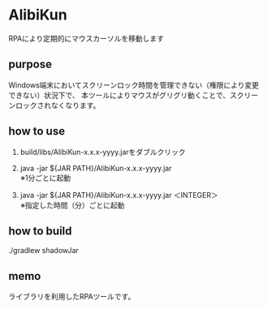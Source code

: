 # AlibiKun
RPAにより定期的にマウスカーソルを移動します

## purpose

Windows端末においてスクリーンロック時間を管理できない（権限により変更できない）状況下で、
本ツールによりマウスがグリグリ動くことで、スクリーンロックされなくなります。

## how to use

1. build/libs/AlibiKun-x.x.x-yyyy.jarをダブルクリック

1. java -jar ${JAR PATH}/AlibiKun-x.x.x-yyyy.jar  
※1分ごとに起動

1. java -jar ${JAR PATH}/AlibiKun-x.x.x-yyyy.jar ＜INTEGER＞   
※指定した時間（分）ごとに起動

## how to build

./gradlew shadowJar

## memo

ライブラリを利用したRPAツールです。
